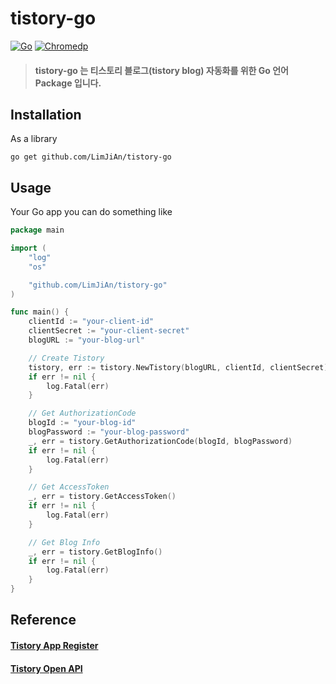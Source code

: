 # tistory-go
[![Go](https://img.shields.io/badge/go-1.19-blue.svg?style=for-the-badge&logo=go&logoColor=white)](https://go.dev/dl/)
[![Chromedp](https://img.shields.io/badge/chromedp-0.9.2-red.svg?style=for-the-badge&logo=go&logoColor=white)](https://pkg.go.dev/github.com/chromedp/chromedp)

> #### tistory-go 는 티스토리 블로그(tistory blog) 자동화를 위한 Go 언어 Package 입니다.


## Installation

As a library

```shell
go get github.com/LimJiAn/tistory-go
```
## Usage

Your Go app you can do something like

```go
package main

import (
	"log"
	"os"

	"github.com/LimJiAn/tistory-go"
)

func main() {
	clientId := "your-client-id"
	clientSecret := "your-client-secret"
	blogURL := "your-blog-url"

	// Create Tistory
	tistory, err := tistory.NewTistory(blogURL, clientId, clientSecret)
	if err != nil {
		log.Fatal(err)
	}

	// Get AuthorizationCode
	blogId := "your-blog-id"
	blogPassword := "your-blog-password"
	_, err = tistory.GetAuthorizationCode(blogId, blogPassword)
	if err != nil {
		log.Fatal(err)
	}

	// Get AccessToken
	_, err = tistory.GetAccessToken()
	if err != nil {
		log.Fatal(err)
	}

	// Get Blog Info
	_, err = tistory.GetBlogInfo()
	if err != nil {
		log.Fatal(err)
	}
}
```

## Reference
#### [Tistory App Register](https://www.tistory.com/guide/api/manage/register)
#### [Tistory Open API](https://tistory.github.io/document-tistory-apis/apis/)
